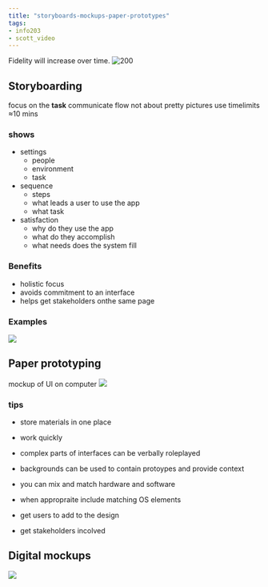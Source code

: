 ```yaml
---
title: "storyboards-mockups-paper-prototypes"
tags: 
- info203
- scott_video
---
```


Fidelity will increase over time.
![200](https://i.imgur.com/7qmn859.png)

## Storyboarding
focus on the **task**
communicate flow
not about pretty pictures
use timelimits ≈10 mins

### shows
- settings
	- people 
	- environment
	- task
- sequence
	- steps
	- what leads a user to use the app
	- what task
- satisfaction
	- why do they use the app
	- what do they accomplish
	- what needs does the system fill

### Benefits
- holistic focus
- avoids commitment to an interface
- helps get stakeholders onthe same page

### Examples
![](https://i.imgur.com/9PzIGWg.png)


## Paper prototyping
mockup of UI on computer
![](https://i.imgur.com/aGq3VKp.png)


### tips
- store materials in one place
- work quickly
- complex parts of interfaces can be verbally roleplayed
- backgrounds can be used to contain protoypes and provide context
- you can mix and match hardware and software
- when appropraite include matching OS elements

- get users to add to the design
- get stakeholders incolved


## Digital mockups
![](https://i.imgur.com/LOSt7gZ.png)
